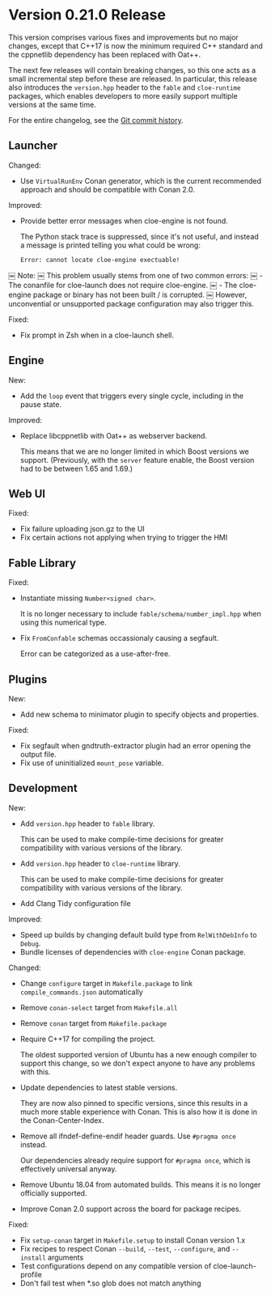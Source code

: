 # Version 0.21.0 Release

This version comprises various fixes and improvements but no major changes,
except that C++17 is now the minimum required C++ standard and the
cppnetlib dependency has been replaced with Oat++.

The next few releases will contain breaking changes, so this one acts as
a small incremental step before these are released. In particular, this release
also introduces the `version.hpp` header to the `fable` and `cloe-runtime`
packages, which enables developers to more easily support multiple versions at
the same time.

For the entire changelog, see the [Git commit history](https://github.com/eclipse/cloe/compare/v0.20.0...v0.21.0).

## Launcher

Changed:

- Use `VirtualRunEnv` Conan generator, which is the current recommended approach
  and should be compatible with Conan 2.0.

Improved:

- Provide better error messages when cloe-engine is not found.

  The Python stack trace is suppressed, since it's not useful, and instead a
  message is printed telling you what could be wrong:

      Error: cannot locate cloe-engine exectuable!
￼     Note:
￼       This problem usually stems from one of two common errors:
￼       - The conanfile for cloe-launch does not require cloe-engine.
￼       - The cloe-engine package or binary has not been built / is corrupted.
￼       However, unconvential or unsupported package configuration may also trigger this.

Fixed:

- Fix prompt in Zsh when in a cloe-launch shell.

## Engine

New:

- Add the `loop` event that triggers every single cycle, including in the pause state.

Improved:

- Replace libcppnetlib with Oat++ as webserver backend.

  This means that we are no longer limited in which Boost versions we support.
  (Previously, with the `server` feature enable, the Boost version had to be
  between 1.65 and 1.69.)

## Web UI

Fixed:

- Fix failure uploading json.gz to the UI
- Fix certain actions not applying when trying to trigger the HMI

## Fable Library

Fixed:

- Instantiate missing `Number<signed char>`.

  It is no longer necessary to include `fable/schema/number_impl.hpp` when using this
  numerical type.
- Fix `FromConfable` schemas occassionaly causing a segfault.

  Error can be categorized as a use-after-free.

## Plugins

New:

- Add new schema to minimator plugin to specify objects and properties.

Fixed:

- Fix segfault when gndtruth-extractor plugin had an error opening the output file.
- Fix use of uninitialized `mount_pose` variable.

## Development

New:

- Add `version.hpp` header to `fable` library.

  This can be used to make compile-time decisions for greater compatibility with
  various versions of the library.
- Add `version.hpp` header to `cloe-runtime` library.

  This can be used to make compile-time decisions for greater compatibility with
  various versions of the library.
- Add Clang Tidy configuration file

Improved:

- Speed up builds by changing default build type from `RelWithDebInfo` to `Debug`.
- Bundle licenses of dependencies with `cloe-engine` Conan package.

Changed:

- Change `configure` target in `Makefile.package` to link `compile_commands.json` automatically
- Remove `conan-select` target from `Makefile.all`
- Remove `conan` target from `Makefile.package`
- Require C++17 for compiling the project.

  The oldest supported version of Ubuntu has a new enough compiler to support this
  change, so we don't expect anyone to have any problems with this.
- Update dependencies to latest stable versions.

  They are now also pinned to specific versions, since this results in a much more
  stable experience with Conan. This is also how it is done in the Conan-Center-Index.
- Remove all ifndef-define-endif header guards. Use `#pragma once` instead.

  Our dependencies already require support for `#pragma once`, which is effectively
  universal anyway.
- Remove Ubuntu 18.04 from automated builds. This means it is no longer officially
  supported.
- Improve Conan 2.0 support across the board for package recipes.

Fixed:

- Fix `setup-conan` target in `Makefile.setup` to install Conan version 1.x
- Fix recipes to respect Conan `--build`, `--test`, `--configure`, and `--install` arguments
- Test configurations depend on any compatible version of cloe-launch-profile
- Don't fail test when *.so glob does not match anything
